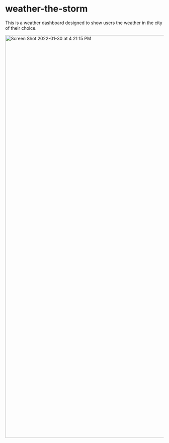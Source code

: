 # weather-the-storm
This is a weather dashboard designed to show users the weather in the city of their choice.

<img width="1280" alt="Screen Shot 2022-01-30 at 4 21 15 PM" src="https://user-images.githubusercontent.com/95155539/151720519-a610ccb0-6a1f-47c9-85a4-ce14bcc27ec9.png">
